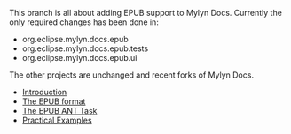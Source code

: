 This branch is all about adding EPUB support to Mylyn Docs. Currently the only required changes has been done in:

* org.eclipse.mylyn.docs.epub
* org.eclipse.mylyn.docs.epub.tests
* org.eclipse.mylyn.docs.epub.ui

The other projects are unchanged and recent forks of Mylyn Docs.

* [Introduction](help/introduction.help)
* [The EPUB format](help/epub-format.textile)
* [The EPUB ANT Task](help/epub-ant-task.html.textile)
* [Practical Examples](help/examples.textile)